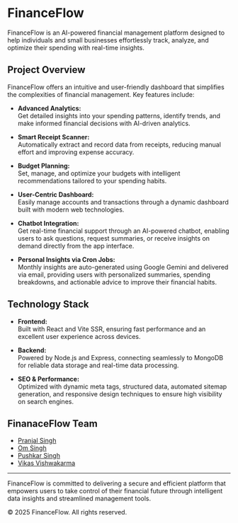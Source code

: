 # FinanceFlow

FinanceFlow is an AI-powered financial management platform designed to help individuals and small businesses effortlessly track, analyze, and optimize their spending with real-time insights.

## Project Overview

FinanceFlow offers an intuitive and user-friendly dashboard that simplifies the complexities of financial management. Key features include:

- **Advanced Analytics:**  
  Get detailed insights into your spending patterns, identify trends, and make informed financial decisions with AI-driven analytics.

- **Smart Receipt Scanner:**  
  Automatically extract and record data from receipts, reducing manual effort and improving expense accuracy.

- **Budget Planning:**  
  Set, manage, and optimize your budgets with intelligent recommendations tailored to your spending habits.

- **User-Centric Dashboard:**  
  Easily manage accounts and transactions through a dynamic dashboard built with modern web technologies.

- **Chatbot Integration:**  
  Get real-time financial support through an AI-powered chatbot, enabling users to ask questions, request summaries, or receive insights on demand directly from the app interface.

- **Personal Insights via Cron Jobs:**  
  Monthly insights are auto-generated using Google Gemini and delivered via email, providing users with personalized summaries, spending breakdowns, and actionable advice to improve their financial habits.

## Technology Stack

- **Frontend:**  
  Built with React and Vite SSR, ensuring fast performance and an excellent user experience across devices.

- **Backend:**  
  Powered by Node.js and Express, connecting seamlessly to MongoDB for reliable data storage and real-time data processing.

- **SEO & Performance:**  
  Optimized with dynamic meta tags, structured data, automated sitemap generation, and responsive design techniques to ensure high visibility on search engines.

## FinanaceFlow Team
- [Pranjal Singh](https://github.com/prancodes)  
- [Om Singh](https://github.com/24-droid)  
- [Pushkar Singh](https://github.com/BackpropX)  
- [Vikas Vishwakarma](https://github.com/VikasVk03)  

---

FinanceFlow is committed to delivering a secure and efficient platform that empowers users to take control of their financial future through intelligent data insights and streamlined management tools.

© 2025 FinanceFlow. All rights reserved.
